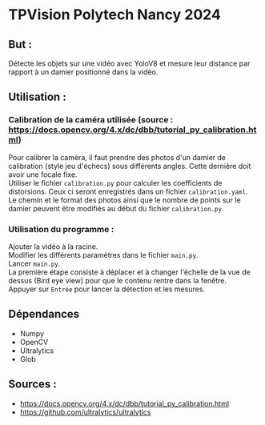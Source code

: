 # TPVision Polytech Nancy 2024
## But : 
Détecte les objets sur une vidéo avec YoloV8 et mesure leur distance par rapport à un damier positionné dans la vidéo.

## Utilisation :
### Calibration de la caméra utilisée (source : https://docs.opencv.org/4.x/dc/dbb/tutorial_py_calibration.html)
Pour calibrer la caméra, il faut prendre des photos d'un damier de calibration (style jeu d'échecs) sous différents angles. Cette dernière doit avoir une focale fixe.  <br />
Utiliser le fichier `calibration.py` pour calculer les coefficients de distorsions. Ceux ci seront enregistrés dans un fichier `calibration.yaml`.  <br />
Le chemin et le format des photos ainsi que le nombre de points sur le damier peuvent être modifiés au début du fichier `calibration.py`.  <br />

### Utilisation du programme :
Ajouter la vidéo à la racine.   <br />
Modifier les différents paramètres dans le fichier `main.py`.  <br />
Lancer `main.py`.  <br />
La première étape consiste à déplacer et à changer l'échelle de la vue de dessus (Bird eye view) pour que le contenu rentre dans la fenêtre.  <br />
Appuyer sur `Entrée` pour lancer la détection et les mesures.  <br />

## Dépendances 
- Numpy
- OpenCV
- Ultralytics
- Glob
## Sources :
- https://docs.opencv.org/4.x/dc/dbb/tutorial_py_calibration.html
- https://github.com/ultralytics/ultralytics
